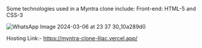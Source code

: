 Some technologies used in a Myntra clone include:
Front-end: HTML-5 and CSS-3

![WhatsApp Image 2024-03-06 at 23 37 30_10a289d0](https://github.com/imshus/myntra_clone/assets/67273421/0d098835-89ec-4eff-aac2-9851e72daa51)

Hosting Link:- https://myntra-clone-lilac.vercel.app/


